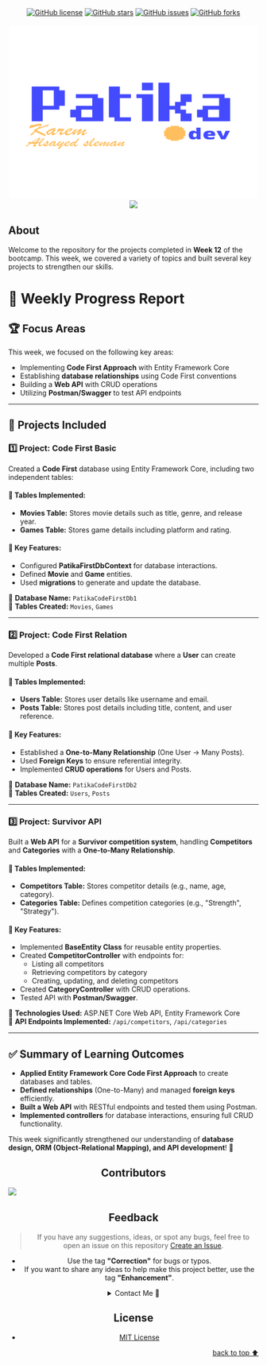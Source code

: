 <!-- Intro-->

<!--
* Thanks for reviewing my Project-README-Template! 
* 
* Read the comments for an easy step by step guide. Enjoy!
-->

<!-- Shields Section--> <!-- Optional -->

<!-- 
* Insert project shields and badges through this link https://shields.io/
* 
*
-->

<div align="center">
    <a href="https://github.com/kareem221215/week14/blob/main/LICENSE.txt"><img alt="GitHub license" src="https://img.shields.io/github/license/kareem221215/week14?color=ff69b4&style=for-the-badge"></a>
    <a href="https://github.com/kareem221215/week14/stargazers"><img alt="GitHub stars" src="https://img.shields.io/github/stars/kareem221215/week14?color=yellow&label=Project%20Stars&style=for-the-badge"></a>
    <a href=https://github.com/kareem221215/week14/issues><img alt="GitHub issues" src="https://img.shields.io/github/issues/kareem221215/week14?color=brightgreen&label=issues&style=for-the-badge"></a>
    <a href=https://github.com/kareem221215/week14/network><img alt="GitHub forks" src="https://img.shields.io/github/forks/kareem221215/week14?color=9cf&label=forks&style=for-the-badge"></a>
</div>
<br>


<!-- Logo Section  --> <!-- Required -->

<!--
* Insert your github profile URL in the <a> "href" attribute bellow (line-25)
* 
* Insert an image URL in the <img> "src" attribute bellow. (line-26)
-->
<div align="center">
    <a href="kareem221215" target="_blank"><img src="https://github.com/kareem221215/patika-projects-week2/blob/main/oie_CfqoiAfbCyTJ.png" 
        alt="Logo" height="350" width="500">
    </a>
</div>


</div>


<!-- Project title 
* use a dynamic typing-SvG here https://readme-typing-svg.demolab.com/demo/
*
*  Instead you can type your project name after a # header
-->

<div align="center">
<img src="https://readme-typing-svg.demolab.com?font=Fira+Code&size=22&duration=4000&pause=3000&background=FFFFFF00&center=true&vCenter=true&multiline=true&width=435&lines=Patika-Bootcamp-Projects!&color=ffbf5e">
</div>


## About<!-- Required -->
Welcome to the repository for the projects completed in **Week 12** of the bootcamp. This week, we covered a variety of topics and built several key projects to strengthen our skills.

<!-- 
* information about the project 
* 
* keep it short and sweet
-->



<!-- 
* Here you may add information about how 
* 
* and why to use this project.
-->
# 📌 Weekly Progress Report  

## 🏆 Focus Areas  
This week, we focused on the following key areas:  

- Implementing **Code First Approach** with Entity Framework Core  
- Establishing **database relationships** using Code First conventions  
- Building a **Web API** with CRUD operations  
- Utilizing **Postman/Swagger** to test API endpoints  

---

## 📂 Projects Included  

### **1️⃣ Project: Code First Basic**  
Created a **Code First** database using Entity Framework Core, including two independent tables:  

#### 🔹 Tables Implemented:  
- **Movies Table:** Stores movie details such as title, genre, and release year.  
- **Games Table:** Stores game details including platform and rating.  

#### 🔹 Key Features:  
- Configured **PatikaFirstDbContext** for database interactions.  
- Defined **Movie** and **Game** entities.  
- Used **migrations** to generate and update the database.  

📌 **Database Name:** `PatikaCodeFirstDb1`  
📌 **Tables Created:** `Movies`, `Games`  

---

### **2️⃣ Project: Code First Relation**  
Developed a **Code First relational database** where a **User** can create multiple **Posts**.  

#### 🔹 Tables Implemented:  
- **Users Table:** Stores user details like username and email.  
- **Posts Table:** Stores post details including title, content, and user reference.  

#### 🔹 Key Features:  
- Established a **One-to-Many Relationship** (One User → Many Posts).  
- Used **Foreign Keys** to ensure referential integrity.  
- Implemented **CRUD operations** for Users and Posts.  

📌 **Database Name:** `PatikaCodeFirstDb2`  
📌 **Tables Created:** `Users`, `Posts`  

---

### **3️⃣ Project: Survivor API**  
Built a **Web API** for a **Survivor competition system**, handling **Competitors** and **Categories** with a **One-to-Many Relationship**.  

#### 🔹 Tables Implemented:  
- **Competitors Table:** Stores competitor details (e.g., name, age, category).  
- **Categories Table:** Defines competition categories (e.g., "Strength", "Strategy").  

#### 🔹 Key Features:  
- Implemented **BaseEntity Class** for reusable entity properties.  
- Created **CompetitorController** with endpoints for:  
  - Listing all competitors  
  - Retrieving competitors by category  
  - Creating, updating, and deleting competitors  
- Created **CategoryController** with CRUD operations.  
- Tested API with **Postman/Swagger**.  

📌 **Technologies Used:** ASP.NET Core Web API, Entity Framework Core  
📌 **API Endpoints Implemented:** `/api/competitors`, `/api/categories`  

---

## ✅ Summary of Learning Outcomes  
- **Applied Entity Framework Core Code First Approach** to create databases and tables.  
- **Defined relationships** (One-to-Many) and managed **foreign keys** efficiently.  
- **Built a Web API** with RESTful endpoints and tested them using Postman.  
- **Implemented controllers** for database interactions, ensuring full CRUD functionality.  

This week significantly strengthened our understanding of **database design, ORM (Object-Relational Mapping), and API development**! 🚀  


<!--## Contents Table<!-- Optional -->
<!-- 
* This section is optional, yet having a contents table 
* helps keeping your README readable and more professional.
* 
* If you are not familiar with HTML, no worries we all been there :D 
* Review learning resources to create anchor links. 
-->


<dev align="center">
<!--<table align="center">
        <tr>
            <td><a href="#about style="text-decoration: none;">About</a></td>        
            <td><a href="#how-to-use-this-project style="text-decoration: none;">Getting started</td>
            <td><a href="#contributors style="text-decoration: none;">Contributors</a></td>
            <!--<td><a href="#demo style="text-decoration: none;">Demo</a></td>-->
            <!--<td><a href="#project-roadmap-- style="text-decoration: none;">Project Roadmap</a></td>-->
            <!--<td><a href="#documentation style="text-decoration: none;">Documentation</a></td>-->
        <!--</tr> 
        <tr>
            <!--<td><a href="#acknowledgments">Acknowledgments</a></td>-->
          <!--  <td><a href="#feedback style="text-decoration: none;">Feedback</a></td>
            <td><a href="#contact style="text-decoration: none;">Contact</a></td>
            <td><a href="#license style="text-decoration: none;">License</a></td> -->
      <!--  </tr>-->
<!--</table>
</dev> -->


<!-- - Use this html element to create a back to top button. -->
<!--<p align="right"><a href="#how-to-use-this-project">back to top ⬆️</a></p> 


<!--## Project Roadmap <!-- Optional --> <!-- add learning_Rs-->
<!-- 
* Add this section in case the project has different phases
* 
* Under production or will be updated.
-->

<!--<p align="right"><a href="#how-to-use-this-project">back to top ⬆️</a></p>-->



<!--## Documentation<!-- Optional -->
<!-- 
* You may add any documentation or Wikis here
* 
* 
-->


## Contributors<!-- Required -->
<!-- 
* Without contribution we wouldn't have open source. 
* 
* Generate github contributors Image here https://contrib.rocks/preview?repo=angular%2Fangular-ja
-->
<a href="https://github.com/kareem221215/patika-projects-week2/graphs/contributors">
  <img src="https://contrib.rocks/image?repo=kareem221215/patika-projects-week2" />
</a>

<!--## Acknowledgments<!-- Optional -->
<!-- 
* Credit where it's do 
* 
* Feel free to share your inspiration sources, Stackoverflow questions, github repos, tools etc.
-->


<!-- - Use this html element to create a back to top button. -->
<!--<p align="right"><a href="#how-to-use-this-project">back to top ⬆️</a></p>-->


## Feedback<!-- Required -->
<!-- 
* You can add contacts information like your email and social media account 
* 
* Also it's common to add some PR guidance.
-->


> If you have any suggestions, ideas, or spot any bugs, feel free to open an issue on this repository [Create an Issue](https://github.com/kareem221215/week14/issues).
- Use the tag **"Correction"** for bugs or typos.
- If you want to share any ideas to help make this project better, use the tag **"Enhancement"**.
<details>
    <summary>Contact Me 📨</summary>

### Contact<!-- Required -->
Reach me via email: [kareem.s.sleman@gmail.com](mailto:kareem.s.sleman@gmail.com)
<!-- 
* add your email and contact info here
* 
* 
-->
</details>

## License<!-- Optional -->
<!-- 
* Here you can add project license for copyrights and distribution 
* 
* check this website for an easy reference https://choosealicense.com/)
-->
- [MIT License](../LICENSE.txt)

<!-- - Use this html element to create a back to top button. -->
<p align="right"><a href="#how-to-use-this-project">back to top ⬆️</a></p>
